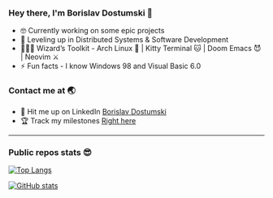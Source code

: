 ### Hey there, I'm Borislav Dostumski 👾
- 🤓 Currently working on some epic projects
- 🚀 Leveling up in Distributed Systems & Software Development
- 🧙🏻‍♂️ Wizard’s Toolkit - Arch Linux 🐧 | Kitty Terminal 🐱 | Doom Emacs 😈 | Neovim ⚔️
- ⚡ Fun facts - I know Windows 98 and Visual Basic 6.0

### Contact me at 🌏
- 💬 Hit me up on LinkedIn [Borislav Dostumski](https://www.linkedin.com/in/borislav-dostumski/)
- 🏆 Track my milestones [Right here](https://bdostumski.github.io/)
<hr/>

### Public repos stats 😎
[![Top Langs](https://github-readme-stats.vercel.app/api/top-langs/?username=bdostumski&layout=compact&theme=tokyonight&border_color=aaaaaa&border_radius=15&hide=html,css&exclude_repo=bdostumski.github.io)](https://github.com/anuraghazra/github-readme-stats)

[![GitHub stats](https://github-readme-stats.vercel.app/api?username=bdostumski&show_icons=true&theme=tokyonight&border_color=aaaaaa&border_radius=15&custom_title=GitHub%20Stats)](https://github.com/anuraghazra/github-readme-stats)

